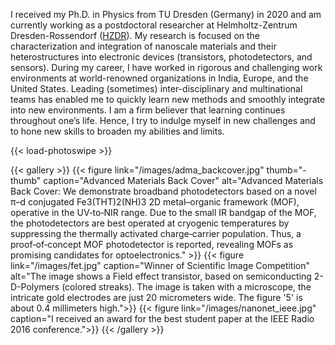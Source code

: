 I received my Ph.D. in Physics from TU Dresden (Germany) in 2020 and am currently working as a postdoctoral researcher at Helmholtz-Zentrum Dresden-Rossendorf ([HZDR](https://www.hzdr.de/db/!ContMan.Visi.Card?pNid=2760&pUser=113526)). My research is focused on the characterization and integration of nanoscale materials and their heterostructures into electronic devices (transistors, photodetectors, and sensors). 
During my career, I have worked in rigorous and challenging work environments at world-renowned organizations in India, Europe, and the United States. Leading (sometimes) inter-disciplinary and multinational teams has enabled me to quickly learn new methods and smoothly integrate into new environments. I am a firm believer that learning continues throughout one’s life. Hence, I try to indulge myself in new challenges and to hone new skills to broaden my abilities and limits.



{{< load-photoswipe >}}

{{< gallery >}}
  {{< figure link="/images/adma_backcover.jpg" thumb="-thumb" caption="Advanced Materials Back Cover" alt="Advanced Materials Back Cover: We demonstrate broadband photodetectors based on a novel π–d conjugated Fe3(THT)2(NH)3 2D metal–organic framework (MOF), operative in the UV‐to‐NIR range. Due to the small IR bandgap of the MOF, the photodetectors are best operated at cryogenic temperatures by suppressing the thermally activated charge‐carrier population. Thus, a proof‐of‐concept MOF photodetector is reported, revealing MOFs as promising candidates for optoelectronics." >}}
  {{< figure link="/images/fet.jpg" caption="Winner of Scientific Image Competition"  alt="The image shows a Field effect transistor, based on semiconducting 2-D-Polymers (colored streaks). The image is taken with a microscope, the intricate gold electrodes are just 20 micrometers wide. The figure '5' is about 0.4 millimeters high.">}}
  {{< figure link="/images/nanonet_ieee.jpg"  caption="I received an award for the best student paper at the IEEE Radio 2016 conference.">}}
{{< /gallery >}}
